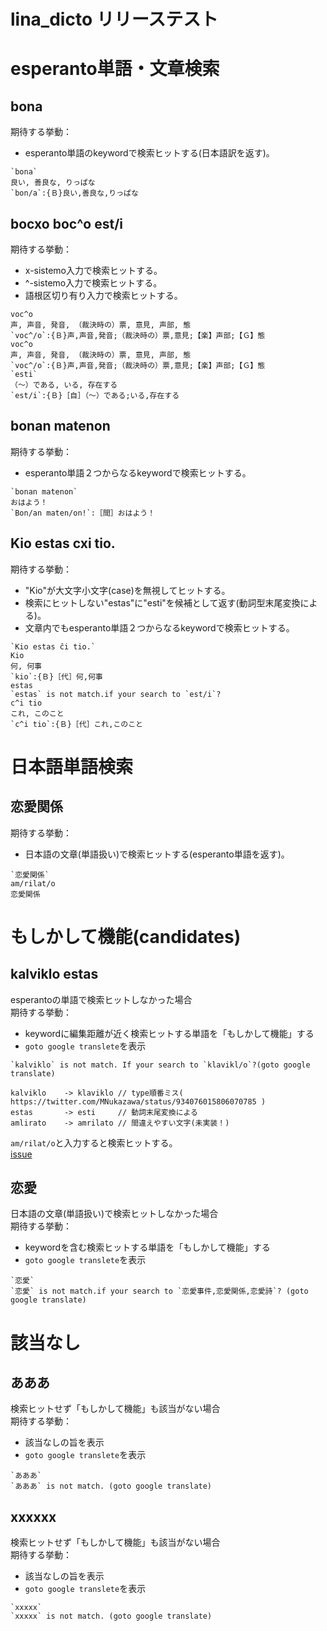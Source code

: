 lina\_dicto リリーステスト
====

# esperanto単語・文章検索
## bona
期待する挙動：
- esperanto単語のkeywordで検索ヒットする(日本語訳を返す)。
``` : 表示例
`bona`
良い, 善良な, りっぱな
`bon/a`:{Ｂ}良い,善良な,りっぱな
```

## bocxo boc^o est/i
期待する挙動：
- x-sistemo入力で検索ヒットする。
- ^-sistemo入力で検索ヒットする。
- 語根区切り有り入力で検索ヒットする。
``` : 表示例
voc^o
声, 声音, 発音, （裁決時の）票, 意見, 声部, 態
`voc^/o`:{Ｂ}声,声音,発音;（裁決時の）票,意見;【楽】声部;【Ｇ】態
voc^o
声, 声音, 発音, （裁決時の）票, 意見, 声部, 態
`voc^/o`:{Ｂ}声,声音,発音;（裁決時の）票,意見;【楽】声部;【Ｇ】態
`esti`
（〜）である, いる, 存在する
`est/i`:{Ｂ}［自］（〜）である;いる,存在する
```

## bonan matenon
期待する挙動：
- esperanto単語２つからなるkeywordで検索ヒットする。
``` : 表示例
`bonan matenon`
おはよう！
`Bon/an maten/on!`:［間］おはよう！
```

## Kio estas cxi tio.
期待する挙動：
- "Kio"が大文字小文字(case)を無視してヒットする。
- 検索にヒットしない"estas"に"esti"を候補として返す(動詞型末尾変換による)。
- 文章内でもesperanto単語２つからなるkeywordで検索ヒットする。
``` : 表示例
`Kio estas ĉi tio.`
Kio
何, 何事
`kio`:{Ｂ}［代］何,何事
estas
`estas` is not match.if your search to `est/i`?
c^i tio
これ, このこと
`c^i tio`:{Ｂ}［代］これ,このこと
```

# 日本語単語検索
## 恋愛関係
期待する挙動：
- 日本語の文章(単語扱い)で検索ヒットする(esperanto単語を返す)。
``` : 表示例
`恋愛関係`
am/rilat/o
恋愛関係
```

# もしかして機能(candidates)
## kalviklo estas
esperantoの単語で検索ヒットしなかった場合  
期待する挙動：
- keywordに編集距離が近く検索ヒットする単語を「もしかして機能」する
- `goto google translete`を表示
``` : 表示例
`kalviklo` is not match. If your search to `klavikl/o`?(goto google translate)
```
``` : 正誤対応表
kalviklo	-> klaviklo	// type順番ミス( https://twitter.com/MNukazawa/status/934076015806070785 )
estas		-> esti		// 動詞末尾変換による
amlirato	-> amrilato	// 間違えやすい文字(未実装！)
```

`am/rilat/o`と入力すると検索ヒットする。  
[issue ]( https://github.com/MichinariNukazawa/lina_dicto/issues/7 )  

## 恋愛
日本語の文章(単語扱い)で検索ヒットしなかった場合  
期待する挙動：
- keywordを含む検索ヒットする単語を「もしかして機能」する
- `goto google translete`を表示
``` : 表示例
`恋愛`
`恋愛` is not match.if your search to `恋愛事件,恋愛関係,恋愛詩`? (goto google translate)
```

# 該当なし
## あああ
検索ヒットせず「もしかして機能」も該当がない場合  
期待する挙動：
- 該当なしの旨を表示
- `goto google translete`を表示
``` : 表示例
`あああ`
`あああ` is not match. (goto google translate)
```

## xxxxxx
検索ヒットせず「もしかして機能」も該当がない場合  
期待する挙動：
- 該当なしの旨を表示
- `goto google translete`を表示
``` : 表示例
`xxxxx`
`xxxxx` is not match. (goto google translate)
```

